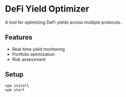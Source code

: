 # DeFi Yield Optimizer

A tool for optimizing DeFi yields across multiple protocols.

## Features
- Real-time yield monitoring
- Portfolio optimization 
- Risk assessment

## Setup
```bash
npm install
npm start
```